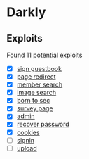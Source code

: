 # Darkly

## Exploits

Found 11 potential exploits

- [x] [sign guestbook](./feedback/README.md)
- [x] [page redirect](./redirect/README.md)
- [x] [member search](./member/README.md)
- [x] [image search](./searchimg/README.md)
- [x] [born to sec](./born-to-sec/README.md)
- [x] [survey page](./survey/README.md)
- [x] [admin](./admin/README.md)
- [x] [recover password](./recover/README.md)
- [x] [cookies](./cookies/README.md)
- [ ] [signin](./signin/README.md)
- [ ] [upload](./upload/README.md)

